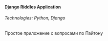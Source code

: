 #### Django Riddles Application
###### Technologies: Python, Django
Простое приложение с вопросами по Пайтону
